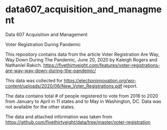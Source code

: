 # data607_acquisition_and_managment
Data 607 Acquisition and Management

Voter Registration During Pandemic

This repository contains data from the article Voter Registration Are Way, Way Down During The Pandemic, June 20, 2020 by Kaleigh Rogers and Nathaniel Rakich. https://fivethirtyeight.com/features/voter-registrations-are-way-way-down-during-the-pandemic/

This data was collected for https://electioninnovation.org/wp-content/uploads/2020/06/New_Voter_Registrations.pdf report. 

The data contains total # of people registered to vote from 2016 to 2020 from January to April in 11 states and to May in Washington, DC. Data was not available for the other states. 

The data and attached information was taken from https://github.com/fivethirtyeight/data/tree/master/voter-registration
